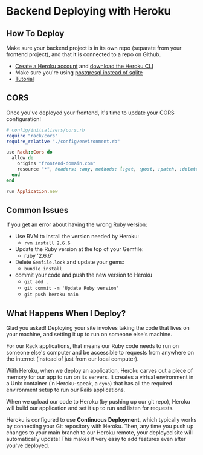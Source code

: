 # Backend Deploying with Heroku

## How To Deploy

Make sure your backend project is in its own repo (separate from your frontend
project), and that it is connected to a repo on Github.

- [Create a Heroku account](https://signup.heroku.com/) and [download the Heroku CLI](https://devcenter.heroku.com/articles/heroku-cli)
- Make sure you're using [postgresql instead of sqlite](https://devcenter.heroku.com/articles/sqlite3)
- [Tutorial](https://devcenter.heroku.com/articles/rack#pure-rack-apps)

## CORS

Once you've deployed your frontend, it's time to update your
CORS configuration!

```rb
# config/initializers/cors.rb
require "rack/cors"
require_relative "./config/environment.rb"

use Rack::Cors do
  allow do
    origins "frontend-domain.com"
    resource "*", headers: :any, methods: [:get, :post, :patch, :delete]
  end
end

run Application.new
```


## Common Issues

If you get an error about having the wrong Ruby version:

- Use RVM to install the version needed by Heroku:
  - `rvm install 2.6.6`
- Update the Ruby version at the top of your Gemfile:
  - ruby '2.6.6'
- Delete `Gemfile.lock` and update your gems:
  - `bundle install`
- commit your code and push the new version to Heroku
  - `git add .`
  - `git commit -m 'Update Ruby version'`
  - `git push heroku main`

## What Happens When I Deploy?

Glad you asked! Deploying your site involves taking the code that lives on your
machine, and setting it up to run on someone else's machine.

For our Rack applications, that means our Ruby code needs to run on someone
else's computer and be accessible to requests from anywhere on the internet
(instead of just from our local computer).

With Heroku, when we deploy an application, Heroku carves out a piece of memory
for our app to run on its servers. It creates a virtual environment in a Unix
container (in Heroku-speak, a `dyno`) that has all the required environment
setup to run our Rails applications.

When we upload our code to Heroku (by pushing up our git repo), Heroku will
build our application and set it up to run and listen for requests.

Heroku is configured to use **Continuous Deployment**, which typically works by
connecting your Git repository with Heroku. Then, any time you push up changes
to your main branch to our Heroku remote, your deployed site will automatically
update! This makes it very easy to add features even after you've deployed.
